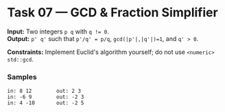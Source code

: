 
# Task 07 — GCD & Fraction Simplifier

**Input:** Two integers `p q` with `q != 0`.  
**Output:** `p' q'` such that `p'/q' = p/q`, `gcd(|p'|,|q'|)=1`, and `q' > 0`.

**Constraints:** Implement Euclid's algorithm yourself; do not use `<numeric>` `std::gcd`.

### Samples
```
in: 8 12        out: 2 3
in: -6 9        out: -2 3
in: 4 -10       out: -2 5
```
